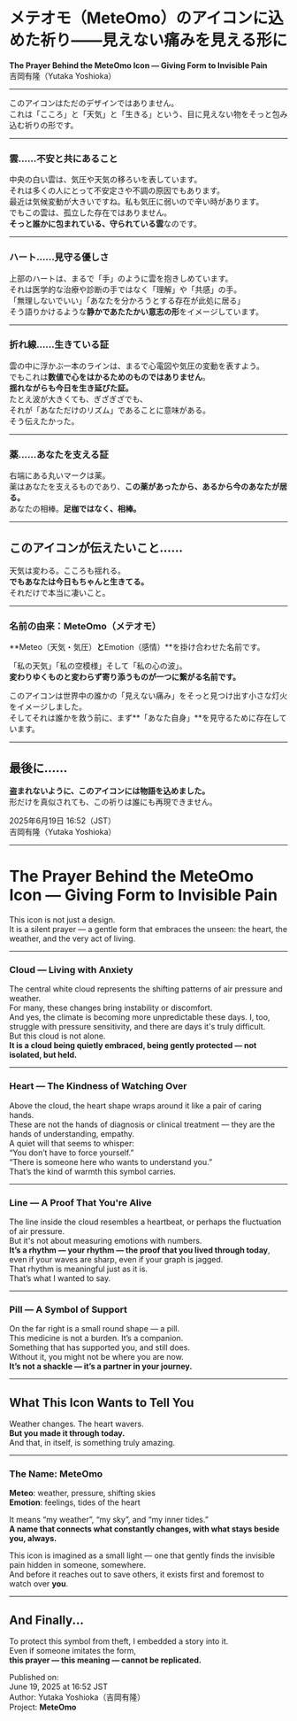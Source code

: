 # メテオモ（MeteOmo）のアイコンに込めた祈り――見えない痛みを見える形に  
**The Prayer Behind the MeteOmo Icon — Giving Form to Invisible Pain**  
吉岡有隆（Yutaka Yoshioka）  

---

このアイコンはただのデザインではありません。  
これは「こころ」と「天気」と「生きる」という、目に見えない物をそっと包み込む祈りの形です。

---

### 雲……不安と共にあること  
中央の白い雲は、気圧や天気の移ろいを表しています。  
それは多くの人にとって不安定さや不調の原因でもあります。  
最近は気候変動が大きいですね。私も気圧に弱いので辛い時があります。  
でもこの雲は、孤立した存在ではありません。  
**そっと誰かに包まれている、守られている雲**なのです。

---

### ハート……見守る優しさ  
上部のハートは、まるで「手」のように雲を抱きしめています。  
それは医学的な治療や診断の手ではなく「理解」や「共感」の手。  
「無理しないでいい」「あなたを分かろうとする存在が此処に居る」  
そう語りかけるような**静かであたたかい意志の形**をイメージしています。

---

### 折れ線……生きている証  
雲の中に浮かぶ一本のラインは、まるで心電図や気圧の変動を表すよう。  
でもこれは**数値で心をはかるためのものではありません**。  
**揺れながらも今日を生き延びた証。**  
たとえ波が大きくても、ぎざぎざでも、  
それが「あなただけのリズム」であることに意味がある。  
そう伝えたかった。

---

### 薬……あなたを支える証  
右端にある丸いマークは薬。  
薬はあなたを支えるものであり、**この薬があったから、あるから今のあなたが居る。**  
あなたの相棒。**足枷ではなく、相棒。**

---

## このアイコンが伝えたいこと……  
天気は変わる。こころも揺れる。  
**でもあなたは今日もちゃんと生きてる。**  
それだけで本当に凄いこと。

---

### 名前の由来：**MeteOmo**（メテオモ）  
**Meteo（天気・気圧）**と**Emotion（感情）**を掛け合わせた名前です。

「私の天気」「私の空模様」そして「私の心の波」。  
**変わりゆくものと変わらず寄り添うものが一つに繋がる名前です。**

このアイコンは世界中の誰かの「見えない痛み」をそっと見つけ出す小さな灯火をイメージしました。  
そしてそれは誰かを救う前に、まず**「あなた自身」**を見守るために存在しています。

---

## 最後に……  
**盗まれないように、このアイコンには物語を込めました。**  
形だけを真似されても、この祈りは誰にも再現できません。

2025年6月19日 16:52（JST）  
吉岡有隆（Yutaka Yoshioka）

---

# The Prayer Behind the MeteOmo Icon — Giving Form to Invisible Pain  

This icon is not just a design.  
It is a silent prayer — a gentle form that embraces the unseen: the heart, the weather, and the very act of living.

---

### Cloud — Living with Anxiety  
The central white cloud represents the shifting patterns of air pressure and weather.  
For many, these changes bring instability or discomfort.  
And yes, the climate is becoming more unpredictable these days. I, too, struggle with pressure sensitivity, and there are days it's truly difficult.  
But this cloud is not alone.  
**It is a cloud being quietly embraced, being gently protected — not isolated, but held.**

---

### Heart — The Kindness of Watching Over  
Above the cloud, the heart shape wraps around it like a pair of caring hands.  
These are not the hands of diagnosis or clinical treatment — they are the hands of understanding, empathy.  
A quiet will that seems to whisper:  
“You don’t have to force yourself.”  
“There is someone here who wants to understand you.”  
That’s the kind of warmth this symbol carries.

---

### Line — A Proof That You're Alive  
The line inside the cloud resembles a heartbeat, or perhaps the fluctuation of air pressure.  
But it's not about measuring emotions with numbers.  
**It’s a rhythm — your rhythm — the proof that you lived through today**,  
even if your waves are sharp, even if your graph is jagged.  
That rhythm is meaningful just as it is.  
That’s what I wanted to say.

---

### Pill — A Symbol of Support  
On the far right is a small round shape — a pill.  
This medicine is not a burden. It’s a companion.  
Something that has supported you, and still does.  
Without it, you might not be where you are now.  
**It’s not a shackle — it’s a partner in your journey.**

---

## What This Icon Wants to Tell You  
Weather changes. The heart wavers.  
**But you made it through today.**  
And that, in itself, is something truly amazing.

---

### The Name: **MeteOmo**  
**Meteo**: weather, pressure, shifting skies  
**Emotion**: feelings, tides of the heart

It means “my weather”, “my sky”, and “my inner tides.”  
**A name that connects what constantly changes, with what stays beside you, always.**

This icon is imagined as a small light — one that gently finds the invisible pain hidden in someone, somewhere.  
And before it reaches out to save others, it exists first and foremost to watch over **you**.

---

## And Finally...  
To protect this symbol from theft, I embedded a story into it.  
Even if someone imitates the form,  
**this prayer — this meaning — cannot be replicated.**

Published on:  
June 19, 2025 at 16:52 JST  
Author: Yutaka Yoshioka（吉岡有隆）  
Project: **MeteOmo**
